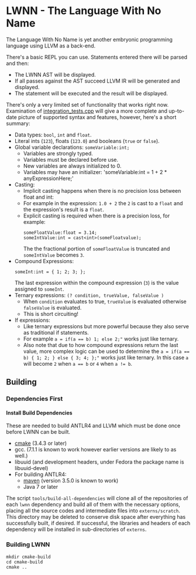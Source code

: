# LWNN - The Language With No Name

The Language With No Name is yet another embryonic programming language using LLVM as a back-end.
  
There's a basic REPL you can use.  Statements entered there will be parsed and then:

 - The LWNN AST will be displayed.
 - If all passes against the AST succeed LLVM IR will be generated and displayed.
 - The statement will be executed and the result will be displayed.
 
There's only a very limited set of functionality that works right now.  Examination of [integration_tests.cpp](https://github.com/dlurton/lwnn/blob/master/src/tests/integration_tests.cpp) will give a more complete
and up-to-date picture of supported syntax and features, however, here's a short summary:

- Data types: `bool`, `int` and `float`.
- Literal ints (`123`), floats (`123.0`) and booleans (`true` or `false`).
- Global variable declarations: `someVariable:int;`
    - Variables are strongly typed.
    - Variables must be declared before use.
    - New variables are always initialized to 0.
    - Variables may have an initializer: 'someVariable:int = 1 + 2 * anyExpressionHere;'
 - Casting:
    - Implicit casting happens when there is no precision loss between float and int:
    - For example in the expression:  `1.0 + 2` the `2` is cast to a `float` and the expression's result is a `float`.
    - Explicit casting is required when there is a precision loss, for example:
        ```         
        someFloatValue:float = 3.14;
        someIntValue:int = cast<int>(someFloatvalue);
        ```
      The the fractional portion of `someFloatValue` is truncated and `someIntValue` becomes `3`.
 - Compound Expressions:
    ```
    someInt:int = { 1; 2; 3; };
    ``` 
    The last expression within the compound expression (`3`) is the value assigned to `someInt`.
 - Ternary expressions: `(? condition, trueValue, falseValue )`
    - When `condition` evaluates to true, `trueValue` is evaluated otherwise `falseValue` is evaluated.
    - This is short circuiting!
 - If expressions:
    - Like ternary expressions but more powerful because they also serve as traditional if statements.  
    - For example `a = if(a == b) 1; else 2;"` works just like ternary. 
    - Also note that due to how compound expressions return the last value, more complex logic can be used to determine the 
    `a = if(a == b) { 1; 2; } else { 3; 4; };"` works just like ternary.  In this case `a` will become `2` when `a == b` or `4` when `a != b`.
    
 

## Building

### Dependencies First

#### Install Build Dependencies

These are needed to build ANTLR4 and LLVM which must be done once before LWNN can be built.

 - [cmake](https://cmake.org/) (3.4.3 or later) 
 - gcc.  (7.1.1 is known to work however earlier versions are likely to as well.)
 - libuuid (and development headers, under Fedora the package name is libuuid-devel)
 - For building ANTLR4:
    - [maven](https://maven.apache.org/what-is-maven.html) (version 3.5.0 is known to work)
    - Java 7 or later

The script `tools/build-all-dependencies` will clone all of the repositories of each `lwnn` dependency and build
all of them with the necessary options, placing all the source codes and intermediate files into `externs/scratch`.
This directory may be deleted to conserve disk space after everything has successfully built, if desired.  If
successful, the libraries and headers of each dependency will be installed in sub-directories of `externs`.

### Building LWNN

    mkdir cmake-build
    cd cmake-build
    cmake ..

